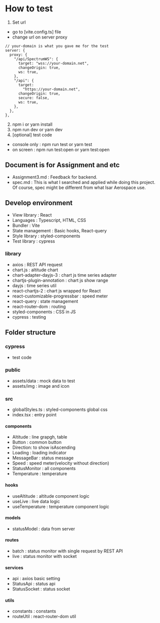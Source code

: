 # How to test
1. Set url
- go to [vite.config.ts] file
- change url on server proxy
```
// your-domain is what you gave me for the test
server: {
  proxy: {
    "/api/SpectrumWS": {
      target: "wss://your-domain.net",
      changeOrigin: true,
      ws: true,
    },
    "/api": {
      target:
        "https://your-domain.net",
      changeOrigin: true,
      secure: false,
      ws: true,
    },
  },
},
```
2. npm i or yarn install
3. npm run dev or yarn dev
4. [optional] test code
- console only : npm run test or yarn test
- on screen : npm run test:open or yarn test:open

## Document is for Assignment and etc
- Assignment3.md : Feedback for backend.
- spec.md : This is what I searched and applied while doing this project. Of course, spec might be different from what Isar Aerospace use.

## Develop environment
- View library : React
- Languages : Typescript, HTML, CSS
- Bundler : Vite
- State management : Basic hooks, React-query
- Style library : styled-components
- Test library : cypress

### library
- axios : REST API request
- chart.js : altitude chart
- chart-adapter-dayjs-3 : chart js time series adapter
- chartjs-plugin-annotation : chart js show range
- dayjs : time series util
- react-chartjs-2 : chart js wrapped for React
- react-customizable-progressbar : speed meter
- react-query : state management
- react-router-dom : routing
- styled-components : CSS in JS
- cypress : testing

## Folder structure
### cypress
- test code

### public
- assets/data : mock data to test
- assets/img : image and icon

### src
- globalStyles.ts : styled-components global css
- index.tsx : entry point

#### components
- Altitude : line grapgh, table
- Button : common button
- Direction: to show isAscending
- Loading : loading indicator
- MessageBar : status message
- Speed : speed meter(velocity without direction)
- StatusMonitor : all components
- Temperature : temperature

#### hooks
- useAltitude : altitude component logic
- useLive : live data logic
- useTemperature : temperature component logic

#### models
- statusModel : data from server

#### routes
- batch : status monitor with single request by REST API
- live : status monitor with socket

#### services
- api : axios basic setting
- StatusApi : status api
- StatusSocket : status socket

#### utils
- constants : constants
- routeUtil : react-router-dom util